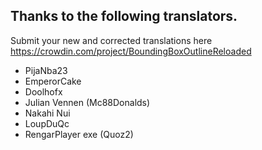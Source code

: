 ## Thanks to the following translators.

Submit your new and corrected translations here https://crowdin.com/project/BoundingBoxOutlineReloaded

- PijaNba23
- EmperorCake
- Doolhofx
- Julian Vennen (Mc88Donalds)
- Nakahi Nui
- LoupDuQc
- RengarPlayer exe (Quoz2)